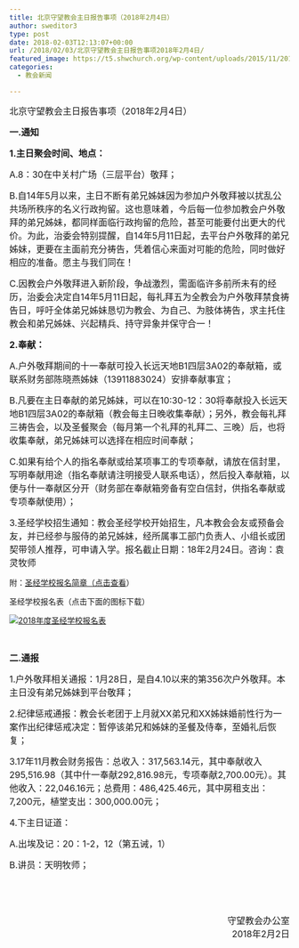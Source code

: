 ```yaml
---
title: 北京守望教会主日报告事项（2018年2月4日）
author: sweditor3
type: post
date: 2018-02-03T12:13:07+00:00
url: /2018/02/03/北京守望教会主日报告事项2018年2月4日/
featured_image: https://t5.shwchurch.org/wp-content/uploads/2015/11/20151129-400x288.jpg
categories:
  - 教会新闻

---
```

<span style="font-size: 12pt;">北京守望教会主日报告事项（2018年2月4日）</span>

<!--more-->

<span style="font-size: 12pt;"><strong>一.通知</strong></span>

<span style="font-size: 12pt;"><strong>1.主日聚会时间、地点：</strong></span>

<span style="font-size: 12pt;">A.8：30在中关村广场（三层平台）敬拜；</span>

<span style="font-size: 12pt;">B.自14年5月以来，主日不断有弟兄姊妹因为参加户外敬拜被以扰乱公共场所秩序的名义行政拘留。这也意味着，今后每一位参加教会户外敬拜的弟兄姊妹，都同样面临行政拘留的危险，甚至可能要付出更大的代价。为此，治委会特别提醒，自14年5月11日起，去平台户外敬拜的弟兄姊妹，更要在主面前充分祷告，凭着信心来面对可能的危险，同时做好相应的准备。愿主与我们同在！</span>

<span style="font-size: 12pt;">C.因教会户外敬拜进入新阶段，争战激烈，需面临许多前所未有的经历，治委会决定自14年5月11日起，每礼拜五为全教会为户外敬拜禁食祷告日，呼吁全体弟兄姊妹恳切为教会、为自己、为肢体祷告，求主托住教会和弟兄姊妹、兴起精兵、持守异象并保守合一！</span>

<span style="font-size: 12pt;"><strong>2.奉献：</strong></span>

<span style="font-size: 12pt;">A.户外敬拜期间的十一奉献可投入长远天地B1四层3A02的奉献箱，或联系财务部陈晓燕姊妹（13911883024）安排奉献事宜；</span>

<span style="font-size: 12pt;">B.凡要在主日奉献的弟兄姊妹，可以在10:30-12：30将奉献投入长远天地B1四层3A02的奉献箱（教会每主日晚收集奉献）；另外，教会每礼拜三祷告会，以及圣餐聚会（每月第一个礼拜的礼拜二、三晚）后，也将收集奉献，弟兄姊妹可以选择在相应时间奉献；</span>

<span style="font-size: 12pt;">C.如果有给个人的指名奉献或给某项事工的专项奉献，请放在信封里，写明奉献用途（指名奉献请注明接受人联系电话），然后投入奉献箱，以便与什一奉献区分开（财务部在奉献箱旁备有空白信封，供指名奉献或专项奉献使用）；</span>

<span style="font-size: 12pt;">3.圣经学校招生通知：教会圣经学校开始招生，凡本教会会友或预备会友，并已经参与服侍的弟兄姊妹，经所属事工部门负责人、小组长或团契带领人推荐，可申请入学。报名截止日期：18年2月24日。咨询：袁灵牧师</span>

附：[圣经学校报名简章（点击查看][1]）

圣经学校报名表（点击下面的图标下载）

<a href="http://t5.shwchurch.org/2018/02/10/%e5%8c%97%e4%ba%ac%e5%ae%88%e6%9c%9b%e6%95%99%e4%bc%9a%e4%b8%bb%e6%97%a5%e6%8a%a5%e5%91%8a%e4%ba%8b%e9%a1%b9%ef%bc%882018%e5%b9%b42%e6%9c%8811%e6%97%a5%ef%bc%89/2018%e5%b9%b4%e5%ba%a6%e5%9c%a3%e7%bb%8f%e5%ad%a6%e6%a0%a1%e6%8a%a5%e5%90%8d%e8%a1%a8/" rel="attachment wp-att-16480"><img class="alignnone size-thumbnail non-image" title="2018年度圣经学校报名表" src="http://t5.shwchurch.org/wp-includes/images/media/document.png" alt="2018年度圣经学校报名表" width="" height="" /></a>

&nbsp;

<span style="font-size: 12pt;"><strong>二.通报</strong></span>

<span style="font-size: 12pt;">1.户外敬拜相关通报：1月28日，是自4.10以来的第356次户外敬拜。本主日没有弟兄姊妹到平台敬拜；</span>

<span style="font-size: 12pt;">2.纪律惩戒通报：教会长老团于上月就XX弟兄和XX姊妹婚前性行为一案作出纪律惩戒决定：暂停该弟兄和姊妹的圣餐及侍奉，至婚礼后恢复；</span>

<span style="font-size: 12pt;">3.17年11月教会财务报告：总收入：317,563.14元，其中奉献收入295,516.98（其中什一奉献292,816.98元，专项奉献2,700.00元）。其他收入：22,046.16元；总费用：486,425.46元，其中房租支出：7,200元，植堂支出：300,000.00元；</span>

<span style="font-size: 12pt;">4.下主日证道：</span>

<span style="font-size: 12pt;">A.出埃及记：20：1-2，12（第五诫，1）</span>

<span style="font-size: 12pt;">B.讲员：天明牧师；</span>

&nbsp;

&nbsp;

<p style="text-align: right;">
  <span style="font-size: 12pt;">守望教会办公室</span><br /> <span style="font-size: 12pt;"> 2018年2月2日</span>
</p>

 [1]: /2018/02/03/北京守望教会2018年度圣经学校招生简章/